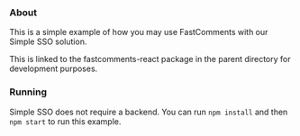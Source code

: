 ### About

This is a simple example of how you may use FastComments with our Simple SSO solution.

This is linked to the fastcomments-react package in the parent directory for development purposes.

### Running

Simple SSO does not require a backend.
You can run `npm install` and then `npm start` to run this example.
